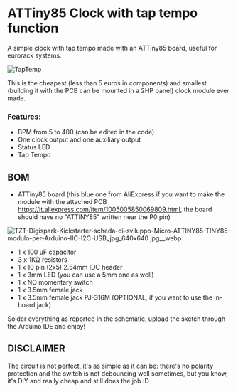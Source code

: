 # ATTiny85 Clock with tap tempo function
A simple clock with tap tempo made with an ATTiny85 board, useful for eurorack systems.

![TapTemp](https://github.com/mexbeb/attiny85-tap-tempo-clock/assets/74735686/ccb76130-f23d-4054-9c35-94a5fcaccd98)

This is the cheapest (less than 5 euros in components) and smallest (building it with the PCB can be mounted in a 2HP panel) clock module ever made.

### Features:
- BPM from 5 to 400 (can be edited in the code)
- One clock output and one auxiliary output
- Status LED
- Tap Tempo

## BOM
- ATTiny85 board (this blue one from AliExpress if you want to make the module with the attached PCB https://it.aliexpress.com/item/1005005850069809.html, the board should have no "ATTINY85" written near the P0 pin)

![TZT-Digispark-Kickstarter-scheda-di-sviluppo-Micro-ATTINY85-TINY85-modulo-per-Arduino-IIC-I2C-USB_jpg_640x640 jpg__webp](https://github.com/mexbeb/attiny85-tap-tempo-clock/assets/74735686/cb6370f3-b950-4005-8890-eee5656b04a0)
  
- 1 x 100 uF capacitor
- 3 x 1KΩ resistors
- 1 x 10 pin (2x5) 2.54mm IDC header
- 1 x 3mm LED (you can use a 5mm one as well)
- 1 x NO momentary switch
- 1 x 3.5mm female jack
- 1 x 3.5mm female jack PJ-316M (OPTIONAL, if you want to use the in-board jack)

Solder everything as reported in the schematic, upload the sketch through the Arduino IDE and enjoy!

## DISCLAIMER
The circuit is not perfect, it's as simple as it can be: there's no polarity protection and the switch is not debouncing well sometimes, but you know, it's DIY and really cheap and still does the job :D

